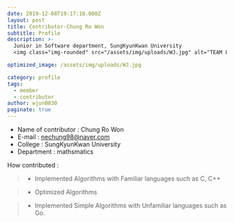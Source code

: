 ```yaml
---
date: 2019-12-08T19:17:18.000Z
layout: post
title: Contributor-Chung Ro Won
subtitle: Profile
description: >-
  Junior in Software department, SungKyunKwan University
  <img class="img-rounded" src="/assets/img/uploads/WJ.jpg" alt="TEAM L5" width="200">

optimized_image: /assets/img/uploads/WJ.jpg

category: profile
tags:
  - member
  - contributor
author: wjun0830
paginate: true
---
```

- Name of contributor : Chung Ro Won
- E-mail : nechung98@naver.com
- College : SungKyunKwan University
- Department : mathsmatics

How contributed : 
> - Implemented Algorithms with Familiar languages such as C, C++

> - Optimized Algorithms 

> - Implemented Simple Algorithms with Unfamiliar languages such as Go.

